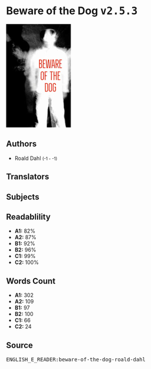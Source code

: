 # Beware of the Dog <kbd>v2.5.3</kbd>

![](./cover.medium.jpg "")

## Authors


 - Roald Dahl <small>(-1 - -1)</small>

## Translators



## Subjects



## Readablility


 - **A1:** 82%
 - **A2:** 87%
 - **B1:** 92%
 - **B2:** 96%
 - **C1:** 99%
 - **C2:** 100%

## Words Count


 - **A1:** 302
 - **A2:** 109
 - **B1:** 97
 - **B2:** 100
 - **C1:** 66
 - **C2:** 24

## Source


<kbd>ENGLISH_E_READER:beware-of-the-dog-roald-dahl</kbd>
